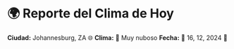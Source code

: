 # 🌍 Reporte del Clima de Hoy

**Ciudad:** Johannesburg, ZA 🌐
**Clima:** 🌈 Muy nuboso
**Fecha:** 📅 16, 12, 2024 🚀
